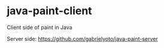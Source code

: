 # java-paint-client
Client side of paint in Java

Server side: https://github.com/gabrielyoto/java-paint-server

